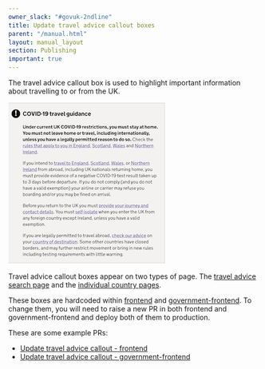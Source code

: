 ```yaml
---
owner_slack: "#govuk-2ndline"
title: Update travel advice callout boxes
parent: "/manual.html"
layout: manual_layout
section: Publishing
important: true
---
```


The travel advice callout box is used to highlight important information about travelling to or from the UK.

![](images/travel-advice-callout.png)

Travel advice callout boxes appear on two types of page. The [travel advice search page](https://www.gov.uk/foreign-travel-advice) and the [individual country pages](https://www.gov.uk/foreign-travel-advice/cuba).

These boxes are hardcoded within [frontend](https://github.com/alphagov/frontend/blob/master/app/views/travel_advice/index.html.erb#L28) and [government-frontend](https://github.com/alphagov/government-frontend/blob/main/app/views/content_items/travel_advice.html.erb#L27). To change them, you will need to raise a new PR in both frontend and government-frontend and deploy both of them to production.

These are some example PRs:

- [Update travel advice callout - frontend](https://github.com/alphagov/frontend/pull/2586)
- [Update travel advice callout - government-frontend](https://github.com/alphagov/government-frontend/pull/1978)

